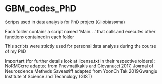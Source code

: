 # GBM_codes_PhD
Scripts used in data analysis for PhD project (Glioblastoma)

Each folder contains a script named 'Main....' that calls and executes other functions
contained in each folder

This scripts were strictly used for personal data analysis during the course
of my PhD 

Important (for further details look at license.txt in their respective folders):
NoRMCorre adapted from Pnevmatikakis and Giovanucci 2017, Journal of Neuroscience Methods
Saveastiff adapted from YoonOh Tak 2019,Gwangju Institute of Science and Technology (GIST)  